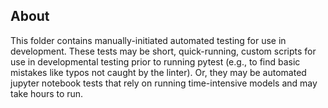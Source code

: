 ## About
This folder contains manually-initiated automated testing for use in development. These tests may be short, quick-running, custom scripts for use in
developmental testing prior to running pytest (e.g., to find basic mistakes like typos not caught by the linter). Or, they may be automated jupyter notebook tests
that rely on running time-intensive models and may take hours to run.
